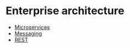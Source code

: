 # Enterprise architecture

* [Microservices](Microservices.md)
* [Messaging](Messaging.md)
* [REST](Rest.md)
